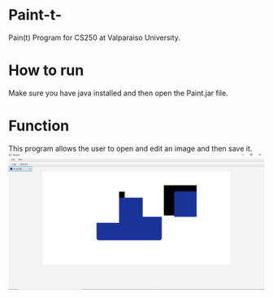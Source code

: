 # Paint-t-
Pain(t) Program for CS250 at Valparaiso University.

# How to run
Make sure you have java installed and then open the Paint.jar file.

# Function
This program allows the user to open and edit an image and then save it.
![alt text](https://github.com/Quad14/Paint-t-/blob/master/Paint%20Running.PNG)
